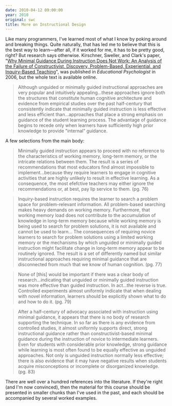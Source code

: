 ```yaml
---
date: 2010-04-12 09:00:00
year: 2010
original: swc
title: More on Instructional Design
---
```

<p>Like many programmers, I've learned most of what I know by poking around and breaking things. Quite naturally, that has led me to believe that this is the best way to learn&mdash;after all, if it worked for me, it has to be pretty good, right? But research says otherwise. Kirschner, Sweller, and Clark's paper, "<a href="http://www.cogtech.usc.edu/publications/kirschner_Sweller_Clark.pdf">Why Minimal Guidance During Instruction Does Not Work: An Analysis of the Failure of Constructivist, Discovery, Problem-Based, Experiential, and Inquiry-Based Teaching</a>", was published in <em>Educational Psychologist</em> in 2006, but the whole text is available online.</p>
<blockquote><p>Although unguided or minimally guided instructional approaches are very popular and intuitively appealing...these approaches ignore both the structures that constitute human cognitive architecture and evidence from empirical studies over the past half-century that consistently indicate that minimally guided instruction is less effective and less efficient than...approaches that place a strong emphasis on guidance of the student learning process. The advantage of guidance begins to recede only when learners have sufficiently high prior knowledge to provide "internal" guidance.</p></blockquote>
<p>A few selections from the main body:</p>
<blockquote><p>Minimally guided instruction appears to proceed with no reference to the characteristics of working memory, long-term memory, or the intricate relations between them. The result is a series of recommendations that most educators find almost impossible to implement...because they require learners to engage in cognitive activities that are highly unlikely to result in effective learning. As a consequence, the most efefctive teachers may either ignore the recommendations or, at best, pay lip service to them. (pg. 76)</p></blockquote>
<blockquote><p>Inquiry-based instruction requires the learner to search a problem space for problem-relevant information. All problem-based searching makes heavy demands on working memory. Furthermore, that working memory load does not contribute to the accumulation of knowledge in long-term memory because while working memory is being used to search for problem solutions, it is not available and cannot be used to learn... The consequences of requiring novice learners to search for problem solutions using a limited working memory or the mechanisms by which unguided or minimally guided instruction might facilitate change in long-term memory appear to be routinely ignored. The result is a set of differently named but similar instructional approaches requiring minimal guidance that are disconnected from much that we know of human cognition. (pg. 77)</p></blockquote>
<blockquote><p>None of [this] would be important if there was a clear body of research...indicating that unguided or minimally guided instruction was more effective than guided instruction. In act...the reverse is true. Controlled experiments almost uniformly indicate that when dealing with novel information, learners should be explicitly shown what to do and how to do it. (pg. 79)</p></blockquote>
<blockquote><p>After a half-century of advocacy associated with instruction using minimal guidance, it appears that there is no body of research supporting the technique. In so far as there is any evidence from controlled studies, it almost uniformly supports direct, strong instructional guidance rather than constructivist-based minimal guidance during the instruction of novice to intermediate learners. Even for students with considerable prior knowledge, strong guidance while learning is most often found to be equally effective as unguided approaches. Not only is unguided instruction normally less effective; there is also evidence that it may have negative results when students acquire misconceptions or incomplete or disorganized knowledge. (pg. 83)</p></blockquote>
<p>There are well over a hundred references into the literature. If they're right (and I'm now convinced), then the material for this course should be presented in smaller chunks than I've used in the past, and each should be accompanied by several worked examples.</p>
